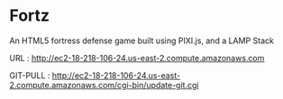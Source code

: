 # Fortz
An HTML5 fortress defense game built using PIXI.js, and a LAMP Stack

URL : http://ec2-18-218-106-24.us-east-2.compute.amazonaws.com

GIT-PULL :  http://ec2-18-218-106-24.us-east-2.compute.amazonaws.com/cgi-bin/update-git.cgi
